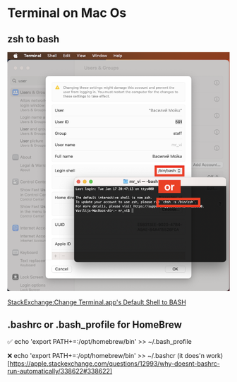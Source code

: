 # Terminal on Mac Os

## zsh to bash

![System Settings... > Users & Groups > Advanced Options or '$ chsh -s /bin/bash'](src/bash_or_zsh.png)

[StackExchange:Change Terminal.app's Default Shell to BASH](https://apple.stackexchange.com/questions/7984/change-terminal-apps-default-shell-to-bash)

## .bashrc or .bash_profile for HomeBrew

✅ echo 'export PATH+=:/opt/homebrew/bin' >> ~/.bash_profile 

❌ echo 'export PATH+=:/opt/homebrew/bin' >> ~/.bashcr (it does'n work)[https://apple.stackexchange.com/questions/12993/why-doesnt-bashrc-run-automatically/338622#338622]



